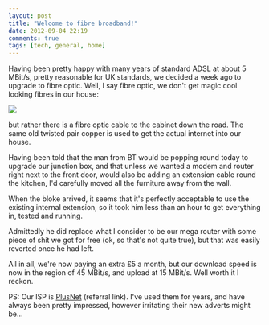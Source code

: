```yaml
---
layout: post
title: "Welcome to fibre broadband!"
date: 2012-09-04 22:19
comments: true
tags: [tech, general, home] 
---
```


Having been pretty happy with many years of standard ADSL at about 5 MBit/s, pretty
reasonable for UK standards, we decided a week ago to upgrade to fibre optic. Well,
I say fibre optic, we don't get magic cool looking fibres in our house:

![](http://images.cdn.fotopedia.com/jupilucha-YQHsftL0-qY-hd.jpg)

but rather there is a fibre optic cable to the cabinet down the road. The same old
twisted pair copper is used to get the actual internet into our house.

<!--more-->

Having been told that the man from BT would be popping round today to upgrade our
junction box, and that unless we wanted a modem and router right next to the front door,
would also be adding an extension cable round the kitchen, I'd carefully moved all
the furniture away from the wall.

When the bloke arrived, it seems that it's perfectly acceptable to use the existing internal
extension, so it took him less than an hour to get everything in, tested and running.

Admittedly he did replace what I consider to be our mega router with some piece of shit
we got for free (ok, so that's not quite true), but that was easily reverted once he had left.

All in all, we're now paying an extra &pound;5 a month, but our download speed is now in the
region of 45 MBit/s, and upload at 15 MBit/s. Well worth it I reckon.

PS: Our ISP is [PlusNet](http://www.plus.net/myreferrals/new.html?w645oK3%2FCguHYxTpF%2BrJmcgZxFHxBqLqKoS%2FwmQhpe4%3D)
(referral link). I've used them for years, and have always been pretty impressed, however
irritating their new adverts might be...

